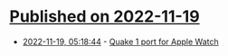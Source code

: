 # [Published on 2022-11-19](index.md)

* [2022-11-19, 05:18:44](https://news.ycombinator.com/item?id=33667199) - [Quake 1 port for Apple Watch](https://github.com/ByteOverlord/Watch_Quake)

